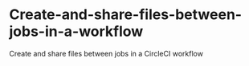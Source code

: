 # Create-and-share-files-between-jobs-in-a-workflow
Create and share files between jobs in a CircleCI workflow
